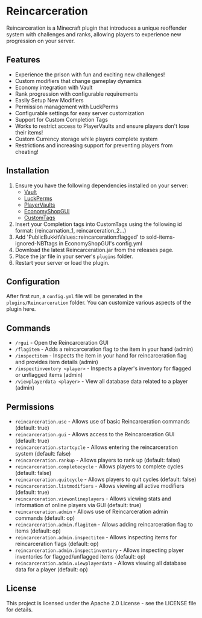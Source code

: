 # Reincarceration

Reincarceration is a Minecraft plugin that introduces a unique reoffender system with challenges and ranks, allowing players to experience new progression on your server.

## Features

- Experience the prison with fun and exciting new challenges!
- Custom modifiers that change gameplay dynamics
- Economy integration with Vault
- Rank progression with configurable requirements
- Easily Setup New Modifiers
- Permission management with LuckPerms
- Configurable settings for easy server customization
- Support for Custom Completion Tags
- Works to restrict access to PlayerVaults and ensure players don't lose their items!
- Custom Currency storage while players complete system
- Restrictions and increasing support for preventing players from cheating!

## Installation

1. Ensure you have the following dependencies installed on your server:
    - [Vault](https://www.spigotmc.org/resources/vault.34315/)
    - [LuckPerms](https://luckperms.net/)
    - [PlayerVaults](https://github.com/drtshock/PlayerVaults)
    - [EconomyShopGUI](https://www.spigotmc.org/resources/economyshopgui.69927/)
    - [CustomTags](https://github.com/KillionRevival/CustomTags)
2. Insert your Completion tags into CustomTags using the following id format: (reincarnation_1, reincarceration_2...)
3. Add 'PublicBukkitValues::reincarceration:flagged' to sold-items-ignored-NBTtags in EconomyShopGUI's config.yml
4. Download the latest Reincarceration.jar from the releases page.
5. Place the jar file in your server's `plugins` folder.
6. Restart your server or load the plugin.

## Configuration

After first run, a `config.yml` file will be generated in the `plugins/Reincarceration` folder. You can customize various aspects of the plugin here.

## Commands

- `/rgui` - Open the Reincarceration GUI
- `/flagitem` - Adds a reincarceration flag to the item in your hand (admin)
- `/inspectitem` - Inspects the item in your hand for reincarceration flag and provides item details (admin)
- `/inspectinventory <player>` - Inspects a player's inventory for flagged or unflagged items (admin)
- `/viewplayerdata <player>` - View all database data related to a player (admin)

## Permissions

- `reincarceration.use` - Allows use of basic Reincarceration commands (default: true)
- `reincarceration.gui` - Allows access to the Reincarceration GUI (default: true)
- `reincarceration.startcycle` - Allows entering the reincarceration system (default: false)
- `reincarceration.rankup` - Allows players to rank up (default: false)
- `reincarceration.completecycle` - Allows players to complete cycles (default: false)
- `reincarceration.quitcycle` - Allows players to quit cycles (default: false)
- `reincarceration.listmodifiers` - Allows viewing all active modifiers (default: true)
- `reincarceration.viewonlineplayers` - Allows viewing stats and information of online players via GUI (default: true)
- `reincarceration.admin` - Allows use of Reincarceration admin commands (default: op)
- `reincarceration.admin.flagitem` - Allows adding reincarceration flag to items (default: op)
- `reincarceration.admin.inspectitem` - Allows inspecting items for reincarceration flags (default: op)
- `reincarceration.admin.inspectinventory` - Allows inspecting player inventories for flagged/unflagged items (default: op)
- `reincarceration.admin.viewplayerdata` - Allows viewing all database data for a player (default: op)

## License

This project is licensed under the Apache 2.0 License - see the LICENSE file for details.
